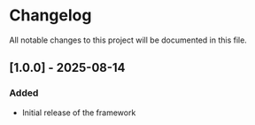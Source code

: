 # Changelog

All notable changes to this project will be documented in this file.

## [1.0.0] - 2025-08-14
### Added
- Initial release of the framework
